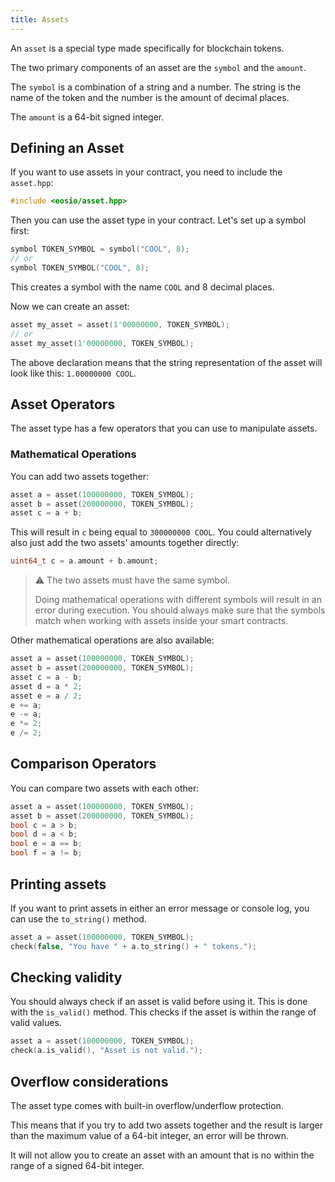 ```yaml
---
title: Assets
---
```


An `asset` is a special type made specifically for blockchain tokens.

The two primary components of an asset are the `symbol` and the `amount`.

The `symbol` is a combination of a string and a number. The string is the
name of the token and the number is the amount of decimal places.

The `amount` is a 64-bit signed integer.

## Defining an Asset

If you want to use assets in your contract, you need to include the `asset.hpp`:

```cpp
#include <eosio/asset.hpp>
```

Then you can use the asset type in your contract. Let's set up a symbol first:

```cpp
symbol TOKEN_SYMBOL = symbol("COOL", 8);
// or
symbol TOKEN_SYMBOL("COOL", 8);
```

This creates a symbol with the name `COOL` and 8 decimal places. 

Now we can create an asset:

```cpp
asset my_asset = asset(1'00000000, TOKEN_SYMBOL);
// or
asset my_asset(1'00000000, TOKEN_SYMBOL);
```

The above declaration means that the string representation of the asset will look like this: `1.00000000 COOL`.

## Asset Operators

The asset type has a few operators that you can use to manipulate assets.

### Mathematical Operations

You can add two assets together:

```cpp
asset a = asset(100000000, TOKEN_SYMBOL);
asset b = asset(200000000, TOKEN_SYMBOL);
asset c = a + b;
```

This will result in `c` being equal to `300000000 COOL`. You could alternatively also just 
add the two assets' amounts together directly:

```cpp
uint64_t c = a.amount + b.amount;
```

> ⚠ The two assets must have the same symbol.
> 
> Doing mathematical operations with different symbols will result in an error during execution. 
> You should always make sure that the symbols match when working with assets inside your smart contracts.

Other mathematical operations are also available:

```cpp
asset a = asset(100000000, TOKEN_SYMBOL);
asset b = asset(200000000, TOKEN_SYMBOL);
asset c = a - b; 
asset d = a * 2;
asset e = a / 2; 
e += a; 
e -= a; 
e *= 2; 
e /= 2;
```

## Comparison Operators

You can compare two assets with each other:

```cpp
asset a = asset(100000000, TOKEN_SYMBOL);
asset b = asset(200000000, TOKEN_SYMBOL);
bool c = a > b;
bool d = a < b; 
bool e = a == b; 
bool f = a != b;
```

## Printing assets

If you want to print assets in either an error message or console log, you can use the `to_string()` method.

```cpp
asset a = asset(100000000, TOKEN_SYMBOL);
check(false, "You have " + a.to_string() + " tokens.");
```

## Checking validity

You should always check if an asset is valid before using it. This is done with the `is_valid()` method.
This checks if the asset is within the range of valid values.

```cpp
asset a = asset(100000000, TOKEN_SYMBOL);
check(a.is_valid(), "Asset is not valid.");
```



## Overflow considerations

The asset type comes with built-in overflow/underflow protection.

This means that if you try to add two assets together and the result is larger than the maximum value of a 64-bit integer, an error will be thrown.

It will not allow you to create an asset with an amount that is no within the range of a signed 64-bit integer.






